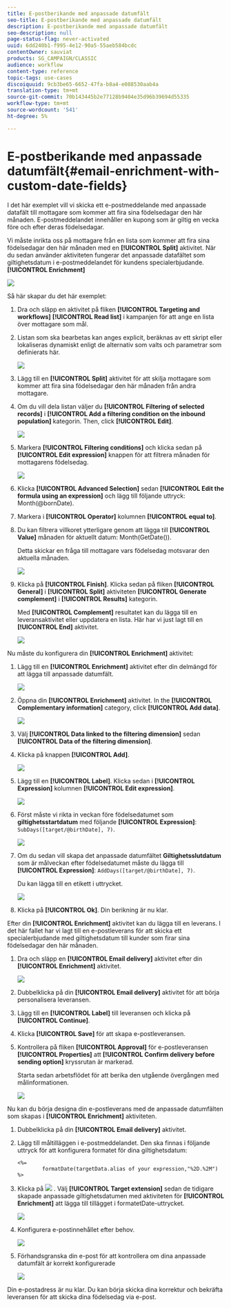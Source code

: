 ```yaml
---
title: E-postberikande med anpassade datumfält
seo-title: E-postberikande med anpassade datumfält
description: E-postberikande med anpassade datumfält
seo-description: null
page-status-flag: never-activated
uuid: 6dd240b1-f995-4e12-90a5-55aeb584bcdc
contentOwner: sauviat
products: SG_CAMPAIGN/CLASSIC
audience: workflow
content-type: reference
topic-tags: use-cases
discoiquuid: 9cb3be65-6652-47fa-b8a4-e088530aab4a
translation-type: tm+mt
source-git-commit: 70b143445b2e77128b9404e35d96b39694d55335
workflow-type: tm+mt
source-wordcount: '541'
ht-degree: 5%

---
```



# E-postberikande med anpassade datumfält{#email-enrichment-with-custom-date-fields}

I det här exemplet vill vi skicka ett e-postmeddelande med anpassade datafält till mottagare som kommer att fira sina födelsedagar den här månaden. E-postmeddelandet innehåller en kupong som är giltig en vecka före och efter deras födelsedagar.

Vi måste inrikta oss på mottagare från en lista som kommer att fira sina födelsedagar den här månaden med en **[!UICONTROL Split]** aktivitet. När du sedan använder aktiviteten fungerar det anpassade datafältet som giltighetsdatum i e-postmeddelandet för kundens specialerbjudande. **[!UICONTROL Enrichment]**

![](assets/uc_enrichment.png)

Så här skapar du det här exemplet:

1. Dra och släpp en aktivitet på fliken **[!UICONTROL Targeting and workflows]** **[!UICONTROL Read list]** i kampanjen för att ange en lista över mottagare som mål.
1. Listan som ska bearbetas kan anges explicit, beräknas av ett skript eller lokaliseras dynamiskt enligt de alternativ som valts och parametrar som definierats här.

   ![](assets/uc_enrichment_1.png)

1. Lägg till en **[!UICONTROL Split]** aktivitet för att skilja mottagare som kommer att fira sina födelsedagar den här månaden från andra mottagare.
1. Om du vill dela listan väljer du **[!UICONTROL Filtering of selected records]** i **[!UICONTROL Add a filtering condition on the inbound population]** kategorin. Then, click **[!UICONTROL Edit]**.

   ![](assets/uc_enrichment_2.png)

1. Markera **[!UICONTROL Filtering conditions]** och klicka sedan på **[!UICONTROL Edit expression]** knappen för att filtrera månaden för mottagarens födelsedag.

   ![](assets/uc_enrichment_3.png)

1. Klicka **[!UICONTROL Advanced Selection]** sedan **[!UICONTROL Edit the formula using an expression]** och lägg till följande uttryck: Month(@bornDate).
1. Markera i **[!UICONTROL Operator]** kolumnen **[!UICONTROL equal to]**.
1. Du kan filtrera villkoret ytterligare genom att lägga till **[!UICONTROL Value]** månaden för aktuellt datum: Month(GetDate()).

   Detta skickar en fråga till mottagare vars födelsedag motsvarar den aktuella månaden.

   ![](assets/uc_enrichment_4.png)

1. Klicka på **[!UICONTROL Finish]**. Klicka sedan på fliken **[!UICONTROL General]** i **[!UICONTROL Split]** aktiviteten **[!UICONTROL Generate complement]** i **[!UICONTROL Results]** kategorin.

   Med **[!UICONTROL Complement]** resultatet kan du lägga till en leveransaktivitet eller uppdatera en lista. Här har vi just lagt till en **[!UICONTROL End]** aktivitet.

   ![](assets/uc_enrichment_6.png)

Nu måste du konfigurera din **[!UICONTROL Enrichment]** aktivitet:

1. Lägg till en **[!UICONTROL Enrichment]** aktivitet efter din delmängd för att lägga till anpassade datumfält.

   ![](assets/uc_enrichment_7.png)

1. Öppna din **[!UICONTROL Enrichment]** aktivitet. In the **[!UICONTROL Complementary information]** category, click **[!UICONTROL Add data]**.

   ![](assets/uc_enrichment_8.png)

1. Välj **[!UICONTROL Data linked to the filtering dimension]** sedan **[!UICONTROL Data of the filtering dimension]**.
1. Klicka på knappen **[!UICONTROL Add]**.

   ![](assets/uc_enrichment_9.png)

1. Lägg till en **[!UICONTROL Label]**. Klicka sedan i **[!UICONTROL Expression]** kolumnen **[!UICONTROL Edit expression]**.

   ![](assets/uc_enrichment_10.png)

1. Först måste vi rikta in veckan före födelsedatumet som **giltighetsstartdatum** med följande **[!UICONTROL Expression]**: `SubDays([target/@birthDate], 7)`.

   ![](assets/uc_enrichment_11.png)

1. Om du sedan vill skapa det anpassade datumfältet **Giltighetsslutdatum** som är målveckan efter födelsedatumet måste du lägga till **[!UICONTROL Expression]**: `AddDays([target/@birthDate], 7)`.

   Du kan lägga till en etikett i uttrycket.

   ![](assets/uc_enrichment_12.png)

1. Klicka på **[!UICONTROL Ok]**. Din berikning är nu klar.

Efter din **[!UICONTROL Enrichment]** aktivitet kan du lägga till en leverans. I det här fallet har vi lagt till en e-postleverans för att skicka ett specialerbjudande med giltighetsdatum till kunder som firar sina födelsedagar den här månaden.

1. Dra och släpp en **[!UICONTROL Email delivery]** aktivitet efter din **[!UICONTROL Enrichment]** aktivitet.

   ![](assets/uc_enrichment_15.png)

1. Dubbelklicka på din **[!UICONTROL Email delivery]** aktivitet för att börja personalisera leveransen.
1. Lägg till en **[!UICONTROL Label]** till leveransen och klicka på **[!UICONTROL Continue]**.
1. Klicka **[!UICONTROL Save]** för att skapa e-postleveransen.
1. Kontrollera på fliken **[!UICONTROL Approval]** för e-postleveransen **[!UICONTROL Properties]** att **[!UICONTROL Confirm delivery before sending option]** kryssrutan är markerad.

   Starta sedan arbetsflödet för att berika den utgående övergången med målinformationen.

   ![](assets/uc_enrichment_18.png)

Nu kan du börja designa din e-postleverans med de anpassade datumfälten som skapas i **[!UICONTROL Enrichment]** aktiviteten.

1. Dubbelklicka på din **[!UICONTROL Email delivery]** aktivitet.
1. Lägg till måltilläggen i e-postmeddelandet. Den ska finnas i följande uttryck för att konfigurera formatet för dina giltighetsdatum:

   ```
   <%=
           formatDate(targetData.alias of your expression,"%2D.%2M")  %>
   ```

1. Klicka på ![](assets/uc_enrichment_16.png) . Välj **[!UICONTROL Target extension]** sedan de tidigare skapade anpassade giltighetsdatumen med aktiviteten för **[!UICONTROL Enrichment]** att lägga till tillägget i formatetDate-uttrycket.

   ![](assets/uc_enrichment_19.png)

1. Konfigurera e-postinnehållet efter behov.

   ![](assets/uc_enrichment_17.png)

1. Förhandsgranska din e-post för att kontrollera om dina anpassade datumfält är korrekt konfigurerade

   ![](assets/uc_enrichment_20.png)

Din e-postadress är nu klar. Du kan börja skicka dina korrektur och bekräfta leveransen för att skicka dina födelsedag via e-post.
